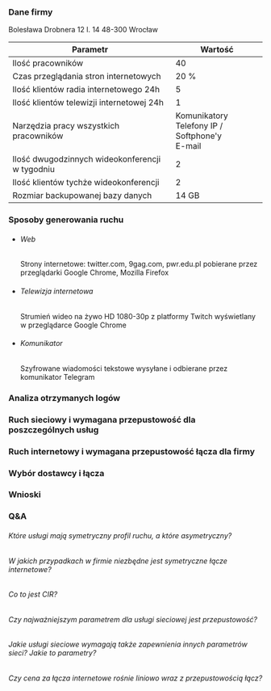 

### Dane firmy

Bolesława Drobnera 12 l. 14
48-300 Wrocław

Parametr	| Wartość
------------|------------
Ilość pracowników	| 40
Czas przeglądania stron internetowych	| 20 %
Ilość klientów radia internetowego 24h	| 5
Ilość klientów telewizji internetowej 24h	| 1
Narzędzia pracy wszystkich pracowników	| Komunikatory<br />Telefony IP / Softphone'y<br />E-mail
Ilość dwugodzinnych wideokonferencji w tygodniu	| 2
Ilość klientów tychże wideokonferencji	| 2
Rozmiar backupowanej bazy danych	| 14 GB

### Sposoby generowania ruchu

* ###### Web

	Strony internetowe: twitter.com, 9gag.com, pwr.edu.pl pobierane przez przeglądarki Google Chrome, Mozilla Firefox

* ###### Telewizja internetowa

	Strumień wideo na żywo HD 1080-30p z platformy Twitch wyświetlany w przeglądarce Google Chrome

* ###### Komunikator

	Szyfrowane wiadomości tekstowe wysyłane i odbierane przez komunikator Telegram

### Analiza otrzymanych logów

### Ruch sieciowy i wymagana przepustowość dla poszczególnych usług

### Ruch internetowy i wymagana przepustowość łącza dla firmy

### Wybór dostawcy i łącza

### Wnioski

### Q&A

###### Które usługi mają symetryczny profil ruchu, a które asymetryczny?


###### W jakich przypadkach w firmie niezbędne jest symetryczne łącze internetowe?


###### Co to jest CIR?


###### Czy najważniejszym parametrem dla usługi sieciowej jest przepustowość?


###### Jakie usługi sieciowe wymagają także zapewnienia innych parametrów sieci? Jakie to parametry?


###### Czy cena za łącza internetowe rośnie liniowo wraz z przepustowością łącz?
